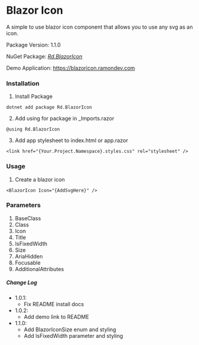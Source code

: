 # Blazor Icon

A simple to use blazor icon component that allows you to use any svg as an icon.

Package Version: 1.1.0

NuGet Package: *[Rd.BlazorIcon](https://www.nuget.org/packages/Rd.BlazorIcon)*

Demo Application:  https://blazoricon.ramondev.com

### Installation
1) Install Package
```
dotnet add package Rd.BlazorIcon
```

2) Add using for package in _Imports.razor
```
@using Rd.BlazorIcon
```

3) Add app stylesheet to index.html or app.razor
```
<link href="{Your.Project.Namespace}.styles.css" rel="stylesheet" />
```

### Usage

1) Create a blazor icon
```
<BlazorIcon Icon="{AddSvgHere}" />
```

### Parameters

1) BaseClass
2) Class
3) Icon
4) Title
5) IsFixedWidth
6) Size
7) AriaHidden
8) Focusable
9) AdditionalAttributes


##### Change Log
* 1.0.1:
  * Fix README install docs
* 1.0.2:
  * Add demo link to README
* 1.1.0:
  * Add BlazorIconSize enum and styling
  * Add IsFixedWidth parameter and styling
